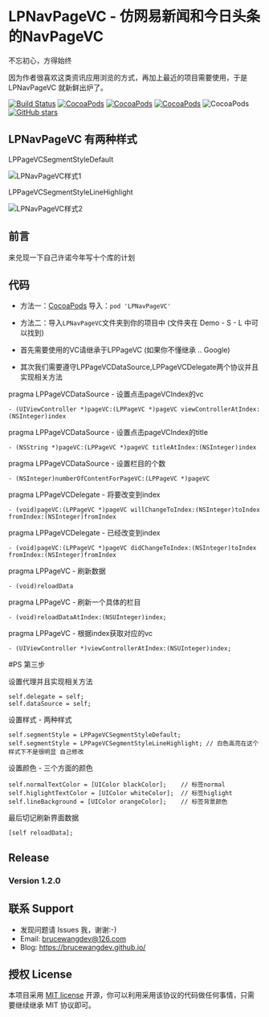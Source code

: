 # LPNavPageVC - 仿网易新闻和今日头条的NavPageVC

不忘初心，方得始终 

因为作者很喜欢这类资讯应用浏览的方式，再加上最近的项目需要使用，于是 LPNavPageVC 就新鲜出炉了。

[![Build Status](https://travis-ci.org/bruceWangDev/LPNavPageVCTest.svg?branch=master)](https://travis-ci.org/bruceWangDev/LPNavPageVCTest)
[![CocoaPods](https://img.shields.io/cocoapods/v/LPNavPageVC.svg)](http://cocoadocs.org/docsets/LPNavPageVC)
[![CocoaPods](https://img.shields.io/cocoapods/l/LPNavPageVC.svg)](https://github.com/bruceWangDev/LPNavPageVCTest/blob/master/LICENSE)
[![CocoaPods](https://img.shields.io/cocoapods/p/LPNavPageVC.svg)](http://cocoadocs.org/docsets/LPNavPageVC)
![CocoaPods](https://img.shields.io/cocoapods/dt/LPNavPageVC.svg)
[![GitHub stars](https://img.shields.io/github/stars/bruceWangDev/LPNavPageVCTest.svg?style=social&label=Star)](https://github.com/bruceWangDev/LPButton)

## LPNavPageVC 有两种样式 

LPPageVCSegmentStyleDefault

![LPNavPageVC样式1](https://github.com/EizoiOS/LPNavPageVCTest/blob/master/LPNavPageVCStyleDefault.gif)

LPPageVCSegmentStyleLineHighlight

![LPNavPageVC样式2](https://github.com/EizoiOS/LPNavPageVCTest/blob/master/LPNavPageVCStyleLineHighlight.gif)


## 前言 

来兑现一下自己许诺今年写十个库的计划 


## 代码 

- 方法一：[CocoaPods](https://cocoapods.org/) 导入：`pod 'LPNavPageVC'`

- 方法二：导入`LPNavPageVC`文件夹到你的项目中 (文件夹在 Demo - S - L 中可以找到)

* 首先需要使用的VC请继承于LPPageVC (如果你不懂继承 .. Google)

* 其次我们需要遵守LPPageVCDataSource,LPPageVCDelegate两个协议并且实现相关方法

pragma LPPageVCDataSource - 设置点击pageVCIndex的vc
  ```
  - (UIViewController *)pageVC:(LPPageVC *)pageVC viewControllerAtIndex:(NSInteger)index
  ```

pragma LPPageVCDataSource - 设置点击pageVCIndex的title
  ```   
  - (NSString *)pageVC:(LPPageVC *)pageVC titleAtIndex:(NSInteger)index
  ```

pragma LPPageVCDataSource - 设置栏目的个数
  ```
  - (NSInteger)numberOfContentForPageVC:(LPPageVC *)pageVC
  ```

pragma LPPageVCDelegate - 将要改变到index
  ```
  - (void)pageVC:(LPPageVC *)pageVC willChangeToIndex:(NSInteger)toIndex fromIndex:(NSInteger)fromIndex
  ```

pragma LPPageVCDelegate - 已经改变到index
  ```
  - (void)pageVC:(LPPageVC *)pageVC didChangeToIndex:(NSInteger)toIndex fromIndex:(NSInteger)fromIndex
  ```

pragma LPPageVC - 刷新数据
  ```
  - (void)reloadData
  ```

pragma LPPageVC - 刷新一个具体的栏目
  ```
  - (void)reloadDataAtIndex:(NSUInteger)index;
  ```

pragma LPPageVC - 根据index获取对应的vc
  ```
  - (UIViewController *)viewControllerAtIndex:(NSUInteger)index;
  ```

#PS 第三步

设置代理并且实现相关方法
  ```  
  self.delegate = self;
  self.dataSource = self;
  ```

设置样式 - 两种样式 
   ```
   self.segmentStyle = LPPageVCSegmentStyleDefault;
   self.segmentStyle = LPPageVCSegmentStyleLineHighlight; // 白色高亮在这个样式下不是很明显 自己修改
   ```

设置颜色 - 三个方面的颜色
   ```
   self.normalTextColor = [UIColor blackColor];    // 标签normal
   self.higlightTextColor = [UIColor whiteColor];  // 标签higlight
   self.lineBackground = [UIColor orangeColor];    // 标签背景颜色
   ```

最后切记刷新界面数据
   ```
   [self reloadData];
   ```
    

## Release
### Version 1.2.0 


## 联系 Support

* 发现问题请 Issues 我，谢谢:-)
* Email: brucewangdev@126.com
* Blog: https://brucewangdev.github.io/

## 授权 License

本项目采用 [MIT license](http://opensource.org/licenses/MIT) 开源，你可以利用采用该协议的代码做任何事情，只需要继续继承 MIT 协议即可。